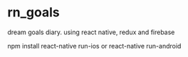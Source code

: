 # rn_goals
dream goals diary. using react native, redux and firebase

npm install
react-native run-ios  or  react-native run-android
